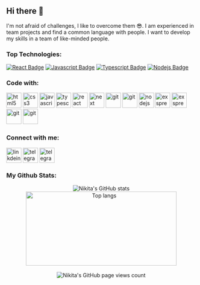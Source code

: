 ## Hi there 👋

I'm not afraid of challenges, I like to overcome them 😎. I am experienced in team projects and find a common language with people. I want to develop my skills in a team of like-minded people.

### Top Technologies:
[![React Badge](https://img.shields.io/badge/-React-61DBFB?style=for-the-badge&labelColor=black&logo=react&logoColor=61DBFB)](#)
[![Javascript Badge](https://img.shields.io/badge/-Javascript-F0DB4F?style=for-the-badge&labelColor=black&logo=javascript&logoColor=F0DB4F)](#) 
[![Typescript Badge](https://img.shields.io/badge/-Typescript-007acc?style=for-the-badge&labelColor=black&logo=typescript&logoColor=007acc)](#) 
[![Nodejs Badge](https://img.shields.io/badge/-Nodejs-3C873A?style=for-the-badge&labelColor=black&logo=node.js&logoColor=3C873A)](#) 

<h3 align="left">Code with:</h3>
<p align="left"> <a href="https://www.w3.org/html/" style="text-decoration: none; border-bottom: none;" target="_blank"> <img src="https://cdn.simpleicons.org/html5/788FBD" alt="html5" width="40" height="40"/></a> 
  <a href="https://www.w3schools.com/css/" target="_blank"> <img src="https://cdn.simpleicons.org/css3/788FBD" alt="css3" width="40" height="40"/></a> 
  <a href="https://www.javascript.com/" target="_blank"> <img src="https://cdn.simpleicons.org/javascript/788FBD" alt="javascript" width="40" height="40"/></a> 
  <a href="https://www.typescriptlang.org/" target="_blank"> <img src="https://cdn.simpleicons.org/typescript/788FBD" alt="typescript" width="40" height="40"/></a> 
  <a href="https://ru.reactjs.org/" target="_blank"> <img src="https://cdn.simpleicons.org/react/788FBD" alt="react" width="40" height="40"/></a>
  <a href="https://nextjs.org/" target="_blank"> <img src="https://cdn.simpleicons.org/nextdotjs/788FBD" alt="next" width="40" height="40"/></a>
<a href="https://redux.js.org/" target="_blank"> <img src="https://cdn.simpleicons.org/redux/788FBD" alt="git" width="40" height="40"/></a>
<a href="https://tanstack.com/query/v3/" target="_blank"> <img src="https://cdn.simpleicons.org/reactquery/788FBD" alt="git" width="40" height="40"/></a>
<a href="https://nodejs.org/en" target="_blank"> <img src="https://cdn.simpleicons.org/nodedotjs/788FBD" alt="nodejs" width="40" height="40"/></a> 
  <a href="https://expressjs.com/" target="_blank"> <img src="https://cdn.simpleicons.org/express/788FBD" alt="exspress" width="40" height="40"/></a>
  <a href="https://nestjs.com/" target="_blank"> <img src="https://cdn.simpleicons.org/nestjs/788FBD" alt="exspress" width="40" height="40"/></a> 
<a href="https://git-scm.com/" target="_blank"> <img src="https://cdn.simpleicons.org/git/788FBD" alt="git" width="40" height="40"/></a>
<a href="https://www.postman.com/" target="_blank"> <img src="https://cdn.simpleicons.org/postman/788FBD" alt="git" width="40" height="40"/></a>
</p>

<h3 align="left">Connect with me:</h3>
<p align="left">
<a href="https://www.linkedin.com/in/nikita-durnev/" target="blank"><img align="center" src="https://cdn.simpleicons.org/linkedin/788FBD" alt="linkdein" height="40" width="40"/></a>
<a href="https://t.me/nick_durnev" target="blank"><img align="center" src="https://cdn.simpleicons.org/telegram/788FBD" alt="telegram" height="40" width="40" /></a>
<a href="mailto:nickdurnev1@gmail.com" target="blank"><img align="center" src="https://cdn.simpleicons.org/gmail/788FBD" alt="telegram" height="40" width="40" /></a>
</p>

### My Github Stats: 

<div align="center">
<img alt="Nikita's GitHub stats" src="https://github-readme-stats.vercel.app/api?username=NickDurnev&show_icons=true&bg_color=00000000&text_color=2f80ed"/>
<img alt="Top langs" src="https://github-readme-stats.vercel.app/api/top-langs/?username=NickDurnev&layout=compact&bg_color=00000000&text_color=2f80ed" height="196" width="400"/>
</div>
&nbsp; 
<div align="center">
  <img alt="Nikita's GitHub page views count" src="https://u8views.com/api/v1/github/profiles/92080056/views/day-week-month-total-count.svg"/>
</div>
